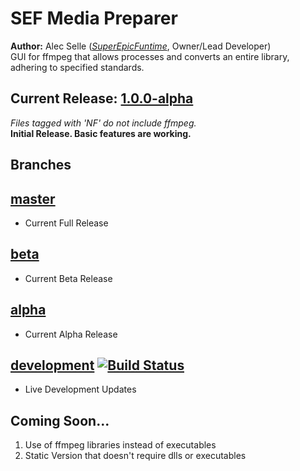 # SEF Media Preparer
**Author:** Alec Selle ([*SuperEpicFuntime*](https://superepicfuntime.com), Owner/Lead Developer)<br/>
GUI for ffmpeg that allows processes and converts an entire library, adhering to specified standards.

## Current Release: [1.0.0-alpha](https://github.com/alecselle/sefmediapreparer/releases)
*Files tagged with 'NF' do not include ffmpeg.*<br/>
**Initial Release. Basic features are working.**

## Branches
## [master](https://github.com/alecselle/sefmediapreparer/tree/master)
- Current Full Release

## [beta](https://github.com/alecselle/sefmediapreparer/tree/beta)
- Current Beta Release

## [alpha](https://github.com/alecselle/sefmediapreparer/tree/alpha)
- Current Alpha Release

## [development](https://github.com/alecselle/sefmediapreparer/tree/development) [![Build Status](http://dev.alecselle.com:8080/job/SEF%20Media%20Preparer/badge/icon)](http://dev.alecselle.com:8080/job/SEF%20Media%20Preparer/)
- Live Development Updates

## Coming Soon...
1. Use of ffmpeg libraries instead of executables
2. Static Version that doesn't require dlls or executables
